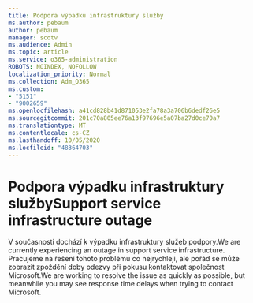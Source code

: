 ```yaml
---
title: Podpora výpadku infrastruktury služby
ms.author: pebaum
author: pebaum
manager: scotv
ms.audience: Admin
ms.topic: article
ms.service: o365-administration
ROBOTS: NOINDEX, NOFOLLOW
localization_priority: Normal
ms.collection: Adm_O365
ms.custom:
- "5151"
- "9002659"
ms.openlocfilehash: a41cd828b41d871053e2fa78a3a706b6dedf26e5
ms.sourcegitcommit: 201c70a805ee76a13f97696e5a07ba27d0ce70a7
ms.translationtype: MT
ms.contentlocale: cs-CZ
ms.lasthandoff: 10/05/2020
ms.locfileid: "48364703"
---
```

# <a name="support-service-infrastructure-outage"></a><span data-ttu-id="e5e3f-102">Podpora výpadku infrastruktury služby</span><span class="sxs-lookup"><span data-stu-id="e5e3f-102">Support service infrastructure outage</span></span>

<span data-ttu-id="e5e3f-103">V současnosti dochází k výpadku infrastruktury služeb podpory.</span><span class="sxs-lookup"><span data-stu-id="e5e3f-103">We are currently experiencing an outage in support service infrastructure.</span></span> <span data-ttu-id="e5e3f-104">Pracujeme na řešení tohoto problému co nejrychleji, ale pořád se může zobrazit zpoždění doby odezvy při pokusu kontaktovat společnost Microsoft.</span><span class="sxs-lookup"><span data-stu-id="e5e3f-104">We are working to resolve the issue as quickly as possible, but meanwhile you may see response time delays when trying to contact Microsoft.</span></span>

